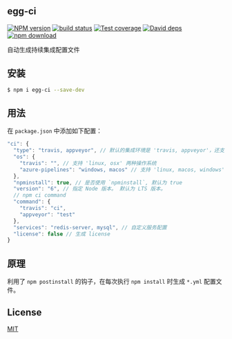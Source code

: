 egg-ci
---------------

[![NPM version][npm-image]][npm-url]
[![build status][travis-image]][travis-url]
[![Test coverage][codecov-image]][codecov-url]
[![David deps][david-image]][david-url]
[![npm download][download-image]][download-url]

[npm-image]: https://img.shields.io/npm/v/egg-ci.svg?style=flat-square
[npm-url]: https://npmjs.org/package/egg-ci
[travis-image]: https://img.shields.io/travis/eggjs/egg-ci.svg?style=flat-square
[travis-url]: https://travis-ci.org/eggjs/egg-ci
[codecov-image]: https://codecov.io/github/eggjs/egg-ci/coverage.svg?branch=master
[codecov-url]: https://codecov.io/github/eggjs/egg-ci?branch=master
[david-image]: https://img.shields.io/david/eggjs/egg-ci.svg?style=flat-square
[david-url]: https://david-dm.org/eggjs/egg-ci
[download-image]: https://img.shields.io/npm/dm/egg-ci.svg?style=flat-square
[download-url]: https://npmjs.org/package/egg-ci

自动生成持续集成配置文件

## 安装

```bash
$ npm i egg-ci --save-dev
```

## 用法

在 `package.json` 中添加如下配置：

```js
"ci": {
  "type": "travis, appveyor", // 默认的集成环境是 'travis, appveyor'，还支持 'azure-pipelines'
  "os": {
    "travis": "", // 支持 'linux, osx' 两种操作系统
    "azure-pipelines": "windows, macos" // 支持 'linux, macos, windows' 三种操作系统，默认是 'windows, macos'
  },
  "npminstall": true, // 是否使用 `npminstall`, 默认为 true
  "version": "6", // 指定 Node 版本。 默认为 LTS 版本。
  // npm ci command
  "command": {
    "travis": "ci",
    "appveyor": "test"
  },
  "services": "redis-server, mysql", // 自定义服务配置
  "license": false // 生成 license
}
```

## 原理

利用了 `npm postinstall` 的钩子，在每次执行 `npm install` 时生成 `*.yml` 配置文件。

## License

[MIT](LICENSE)
